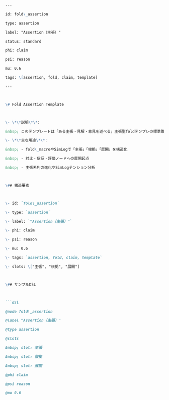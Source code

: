 ```markdown

---

id: fold\_assertion

type: assertion

label: "Assertion（主張）"

status: standard

phi: claim

psi: reason

mu: 0.6

tags: \[assertion, fold, claim, template]

---



\# Fold Assertion Template



\- \*\*説明\*\*:  

&nbsp; このテンプレートは「ある主張・見解・意見を述べる」主張型foldテンプレの標準雛形です。議論・意見表明・論説・説明などで基礎的に使われます。

\- \*\*主な用途\*\*:  

&nbsp; - fold\_macroやSimLogで「主張」「根拠」「展開」を構造化

&nbsp; - 対比・反証・評価ノードへの展開起点

&nbsp; - 主張系列の進化やSimLogテンション分析



\## 構造要素



\- id: `fold\_assertion`

\- type: `assertion`

\- label: `"Assertion（主張）"`

\- phi: claim

\- psi: reason

\- mu: 0.6

\- tags: `assertion, fold, claim, template`

\- slots: \["主張", "根拠", "展開"]



\## サンプルDSL



```dsl

@node fold\_assertion

@label "Assertion（主張）"

@type assertion

@slots

&nbsp; slot: 主張

&nbsp; slot: 根拠

&nbsp; slot: 展開

@phi claim

@psi reason

@mu 0.6

